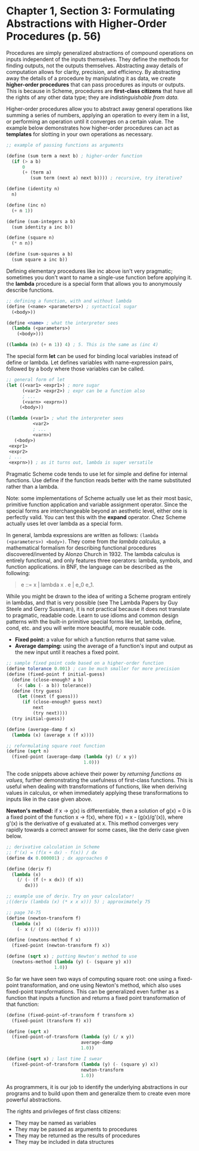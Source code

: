 # Chapter 1, Section 3: Formulating Abstractions with Higher-Order Procedures (p. 56)

Procedures are simply generalized abstractions of compound operations on inputs
independent of the inputs themselves. They define the methods for finding
outputs, not the outputs themselves. Abstracting away details of computation
allows for clarity, precision, and efficiency. By abstracting away the details
of a procedure by manipulating it as data, we create **higher-order
procedures** that can pass procedures as inputs or outputs. This is because in
Scheme, procedures are **first-class citizens** that have all the rights of any
other data type; they are *indistinguishable from data.*

Higher-order procedures allow you to abstract away general operations like
summing a series of numbers, applying an operation to every item in a list, or
performing an operation until it converges on a certain value. The example
below demonstrates how higher-order procedures can act as **templates** for
slotting in your own operations as necessary.

```Scheme
;; example of passing functions as arguments

(define (sum term a next b) ; higher-order function
  (if (> a b)
      0
      (+ (term a)
         (sum term (next a) next b)))) ; recursive, try iterative?

(define (identity n)
  n)

(define (inc n)
  (+ n 1))

(define (sum-integers a b)
  (sum identity a inc b))

(define (square n)
  (* n n))

(define (sum-squares a b)
  (sum square a inc b))
```

Defining elementary procedures like inc above isn't very pragmatic; sometimes
you don't want to name a single-use function before applying it. the **lambda**
procedure is a special form that allows you to anonymously describe functions.

```Scheme
;; defining a function, with and without lambda
(define (<name> <parameters>) ; syntactical sugar
  (<body>))

(define <name> ; what the interpreter sees
  (lambda (<parameters>)
    (<body>)))

((lambda (n) (+ n 1)) 4) ; 5. This is the same as (inc 4)
```

The special form **let** can be used for binding local variables instead of
define or lambda. Let defines variables with name-expression pairs, followed by
a body where those variables can be called.

```Scheme
;; general form of let
(let ((<var1> <expr1>) ; more sugar
      (<var2> <expr2>) ; expr can be a function also
      ; ...
      (<varn> <exprn>))
     (<body>))

((lambda (<var1> ; what the interpreter sees
          <var2>
          ; ...
          <varn>)
   (<body>)
 <expr1>
 <expr2>
 ; ...
 <exprn>)) ; as it turns out, lambda is super versatile
```

Pragmatic Scheme code tends to use let for simple and define for internal
functions. Use define if the function reads better with the name substituted
rather than a lambda.

Note: some implementations of Scheme actually use let as their most basic,
primitive function application and variable assignment operator. Since the
special forms are interchangeable beyond an aesthetic level, either one is
perfectly valid. You can test this with the **expand** operator. Chez Scheme
actually uses let over lambda as a special form.

In general, lambda expressions are written as follows:
`(lambda (<parameters>) <body>)`.
They come from *the lambda calculus,* a mathematical formalism for describing
functional procedures discovered/invented by Alonzo Church in 1932. The lambda
calculus is entirely functional, and only features three operators: lambda,
symbols, and function applications. in BNF, the language can be described as
the following:

> e ::= x | lambda x . e | e_0 e_1.

While you might be drawn to the idea of writing a Scheme program entirely in
lambdas, and that is very possible (see The Lambda Papers by Guy Steele and
Gerry Sussman), it is not practical because it does not translate to pragmatic,
readable code. Learn to use idioms and common design patterns with the built-in
primitive special forms like let, lambda, define, cond, etc. and you will write
more beautiful, more reusable code.

* **Fixed point:** a value for which a function returns that same value.
* **Average damping:** using the average of a function's input and output as the
new input until it reaches a fixed point.

```Scheme
;; sample fixed point code based on a higher-order function
(define tolerance 0.001) ; can be much smaller for more precision
(define (fixed-point f initial-guess)
  (define (close-enough? a b)
    (< (abs (- a b)) tolerance))
  (define (try guess)
    (let ((next (f guess)))
      (if (close-enough? guess next)
          next
          (try next))))
  (try initial-guess))

(define (average-damp f x)
  (lambda (x) (average x (f x))))

;; reformulating square root function
(define (sqrt n)
  (fixed-point (average-damp (lambda (y) (/ x y))
                             1.0)))
```

The code snippets above achieve their power by *returning functions as values,*
further demonstrating the usefulness of first-class functions. This is useful
when dealing with transformations of functions, like when deriving values in
calculus, or when immediately applying these transformations to inputs like in
the case given above.

**Newton's method:** if x -> g(x) is differentiable, then a solution of g(x) =
0 is a fixed point of the function x -> f(x), where f(x) = x - (g(x)/g'(x)),
where g'(x) is the derivative of g evaluated at x. This method converges very rapidly towards a correct answer for some cases, like the deriv case given below.

```Scheme
;; derivative calculation in Scheme
;; f'(x) = (f(x + dx) - f(x)) / dx
(define dx 0.000001) ; dx approaches 0

(define (deriv f)
  (lambda (x)
    (/ (- (f (+ x dx)) (f x))
       dx)))

;; example use of deriv. Try on your calculator!
;((deriv (lambda (x) (* x x x))) 5) ; approximately 75

;; page 74-75
(define (newton-transform f)
  (lambda (x)
    (- x (/ (f x) ((deriv f) x)))))

(define (newtons-method f x)
  (fixed-point (newton-transform f) x))

(define (sqrt x) ; putting Newton's method to use
  (newtons-method (lambda (y) (- (square y) x))
                  1.0))
```

So far we have seen two ways of computing square root: one using a fixed-point
transformation, and one using Newton's method, which also uses fixed-point
transformations. This can be generalized even further as a function that inputs
a function and returns a fixed point transformation of that function:

```Scheme
(define (fixed-point-of-transform f transform x)
  (fixed-point (transform f) x))

(define (sqrt x)
  (fixed-point-of-transform (lambda (y) (/ x y))
                            average-damp
                            1.0))

(define (sqrt x) ; last time I swear
  (fixed-point-of-transform (lambda (y) (- (square y) x))
                            newton-transform
                            1.0))
```

As programmers, it is our job to identify the underlying abstractions in our
programs and to build upon them and generalize them to create even more
powerful abstractions.

The rights and privileges of first class citizens:
* They may be named as variables
* They may be passed as arguments to procedures
* They may be returned as the results of procedures
* They may be included in data structures
